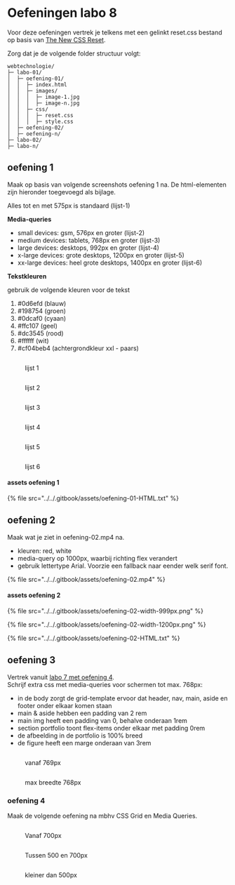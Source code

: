 # Oefeningen labo 8

Voor deze oefeningen vertrek je telkens met een gelinkt reset.css bestand op basis van [The New CSS Reset](https://elad2412.github.io/the-new-css-reset/).

Zorg dat je de volgende folder structuur volgt:

```
webtechnologie/
├─ labo-01/
│  ├─ oefening-01/
│  │  ├─ index.html
│  │  ├─ images/
│  │  │  ├─ image-1.jpg 
│  │  │  ├─ image-n.jpg 
│  │  ├─ css/
│  │  │  ├─ reset.css
│  │  │  ├─ style.css
│  ├─ oefening-02/
│  ├─ oefening-n/
├─ labo-02/
├─ labo-n/      
```
## oefening 1

Maak op basis van volgende screenshots oefening 1 na. De html-elementen zijn hieronder toegevoegd als bijlage.

Alles tot en met 575px is standaard (lijst-1)

**Media-queries**

* small devices: gsm, 576px en groter (lijst-2)
* medium devices: tablets, 768px en groter (lijst-3)
* large devices: desktops, 992px en groter (lijst-4)
* x-large devices: grote desktops, 1200px en groter (lijst-5)
* xx-large devices: heel grote desktops, 1400px en groter (lijst-6)

**Tekstkleuren**

gebruik de volgende kleuren voor de tekst

1. #0d6efd (blauw)
2. #198754 (groen)
3. #0dcaf0 (cyaan)
4. #ffc107 (geel)
5. #dc3545 (rood)
6. #ffffff (wit)
7. #cf04beb4 (achtergrondkleur xxl - paars)

<div><figure><img src="../../.gitbook/assets/width-575px.png" alt=""><figcaption><p>lijst 1</p></figcaption></figure> <figure><img src="../../.gitbook/assets/width-576px.png" alt=""><figcaption><p>lijst 2</p></figcaption></figure> <figure><img src="../../.gitbook/assets/width-768px.png" alt=""><figcaption><p>lijst 3</p></figcaption></figure> <figure><img src="../../.gitbook/assets/width-992px.png" alt=""><figcaption><p>lijst 4</p></figcaption></figure> <figure><img src="../../.gitbook/assets/width-1200px.png" alt=""><figcaption><p>lijst 5</p></figcaption></figure> <figure><img src="../../.gitbook/assets/width-1400px.png" alt=""><figcaption><p>lijst 6</p></figcaption></figure></div>

#### assets oefening 1

{% file src="../../.gitbook/assets/oefening-01-HTML.txt" %}

## oefening 2

Maak wat je ziet in oefening-02.mp4 na.

* kleuren: red, white&#x20;
* media-query op 1000px, waarbij richting flex verandert&#x20;
* gebruik lettertype Arial. Voorzie een fallback naar eender welk serif font.

{% file src="../../.gitbook/assets/oefening-02.mp4" %}

#### assets oefening 2

{% file src="../../.gitbook/assets/oefening-02-width-999px.png" %}

{% file src="../../.gitbook/assets/oefening-02-width-1200px.png" %}

{% file src="../../.gitbook/assets/oefening-02-HTML.txt" %}

## oefening 3

Vertrek vanuit [labo 7 met oefening 4](../labo7/oefeningen.md#oefening-4).\
Schrijf extra css met media-queries voor schermen tot max. 768px:

* in de body zorgt de grid-template ervoor dat header, nav, main, aside en footer onder elkaar komen staan
* main & aside hebben een padding van 2 rem
* main img heeft een padding van 0, behalve onderaan 1rem
* section portfolio toont flex-items onder elkaar met padding 0rem
* de afbeelding in de portfolio is 100% breed
* de figure heeft een marge onderaan van 3rem

<div><figure><img src="../../.gitbook/assets/Screenshot 2024-09-24 at 16.56.09.png" alt=""><figcaption><p>vanaf 769px</p></figcaption></figure> <figure><img src="../../.gitbook/assets/Screenshot 2024-09-24 at 16.56.13.png" alt=""><figcaption><p>max breedte 768px</p></figcaption></figure></div>

### oefening 4

Maak de volgende oefening na mbhv CSS Grid en Media Queries.

<div><figure><img src="../../.gitbook/assets/Screenshot 2024-10-25 at 13.27.30.png" alt=""><figcaption><p>Vanaf 700px</p></figcaption></figure> <figure><img src="../../.gitbook/assets/Screenshot 2024-10-25 at 13.27.41.png" alt=""><figcaption><p>Tussen 500 en 700px</p></figcaption></figure> <figure><img src="../../.gitbook/assets/Screenshot 2024-10-25 at 13.27.49.png" alt=""><figcaption><p>kleiner dan 500px</p></figcaption></figure></div>



